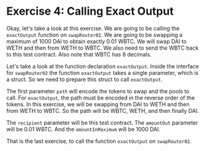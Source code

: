# Exercise 4: Calling Exact Output

Okay, let's take a look at this exercise. We are going to be calling the `exactOutput` function on `swapRouter02`. We are going to be swapping a maximum of 1000 DAI to obtain exactly 0.01 WBTC. We will swap DAI to WETH and then from WETH to WBTC. We also need to send the WBTC back to this test contract. Also note that WBTC has 8 decimals.

Let's take a look at the function declaration `exactOutput`. Inside the interface for `swapRouter02` the function `exactOutput` takes a single parameter, which is a struct. So we need to prepare this struct to call `exactOutput`. 

The first parameter `path` will encode the tokens to swap and the pools to call. For `exactOutput`, the path must be encoded in the reverse order of the tokens. In this exercise, we will be swapping from DAI to WETH and then from WETH to WBTC. So the path will be WBTC, WETH, and then finally DAI.

The `recipient` parameter will be this test contract. The `amountOut` parameter will be 0.01 WBTC. And the `amountInMaximum` will be 1000 DAI.

That is the last exercise, to call the function `exactOutput` on `swapRouter02`.
